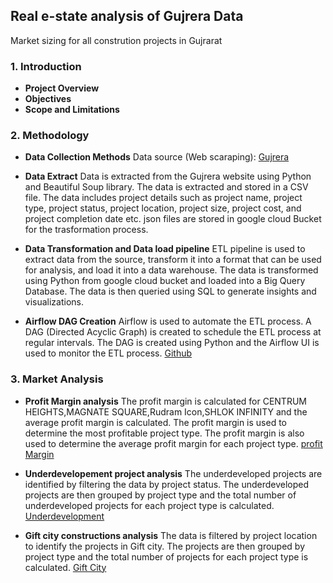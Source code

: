 
## Real e-state analysis of Gujrera Data
Market sizing for all constrution projects in Gujrarat

### 1. Introduction
- **Project Overview**
- **Objectives**
- **Scope and Limitations**

### 2. Methodology
- **Data Collection Methods**
    Data source (Web scaraping): [Gujrera](https://gujrera.gujarat.gov.in/)

- **Data Extract**
    Data is extracted from the Gujrera website using Python and Beautiful Soup library. The data is extracted  and stored in a CSV file. The data includes project details such as project name, project type, project status, project location, project size, project cost, and project completion date etc. json files are stored in google cloud Bucket for the trasformation process.

- **Data Transformation and Data load pipeline**
    ETL pipeline is used to extract data from the source, transform it into a format that can be used for analysis, and load it into a data warehouse. The data is transformed using Python from google cloud bucket and loaded into a Big Query Database. The data is then queried using SQL to generate insights and visualizations.
    

- **Airflow DAG Creation**
    Airflow is used to automate the ETL process. A DAG (Directed Acyclic Graph) is created to schedule the ETL process at regular intervals. The DAG is created using Python and the Airflow UI is used to monitor the ETL process.
    [Github](https://github.com/QAVentures/Gujrera-ETL.git)


### 3. Market Analysis

- **Profit Margin analysis**
     The profit margin is calculated for CENTRUM HEIGHTS,MAGNATE SQUARE,Rudram Icon,SHLOK INFINITY and the average profit margin is calculated. The profit margin is used to determine the most profitable project type. The profit margin is also used to determine the average profit margin for each project type.
    [profit Margin](https://docs.google.com/spreadsheets/d/1iOyhlXYo3G5Kh2om8exP8Ma--Jo9QZfiimtGlQMjGOk/edit?usp=sharing)


- **Underdevelopement project analysis**
    The underdeveloped projects are identified by filtering the data by project status. The underdeveloped projects are then grouped by project type and the total number of underdeveloped projects for each project type is calculated.
    [Underdevelopment](https://docs.google.com/spreadsheets/d/1kuQrR_E996tftl4r4in-7fk_-G1dh57rR4bU9ckeL1c/edit?usp=sharing)

- **Gift city constructions analysis**
    The data is filtered by project location to identify the projects in Gift city. The projects are then grouped by project type and the total number of projects for each project type is calculated.
    [Gift City](https://docs.google.com/spreadsheets/d/1GivZBFlTMx0hIRdcI0ttp6YpqWgKwDtUQBVN8dC7h9Y/edit?usp=sharing)





